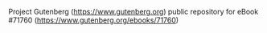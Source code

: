 Project Gutenberg (https://www.gutenberg.org) public repository
for eBook #71760 (https://www.gutenberg.org/ebooks/71760)

